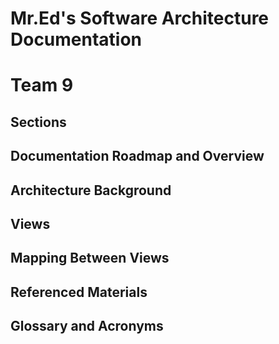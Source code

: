 # Mr.Ed's Software Architecture Documentation <br>
# Team 9 <br>

## Sections <br>
## Documentation Roadmap and Overview <br>
## Architecture Background <br>
## Views <br>
## Mapping Between Views <br>
## Referenced Materials <br>
## Glossary and Acronyms <br>
